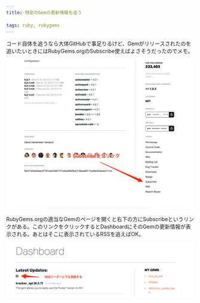 ```yaml
---
title: 特定のGemの更新情報を追う

tags: ruby, rubygems
---
```


コード自体を追うなら大体GitHubで事足りるけど、Gemがリリースされたのを追いたいときにはRubyGems.orgのSubscribe使えばよさそうだったのでメモ。

![Click subscribe link](images/2015-04-20-follow-update-of-gem-01.png)

RubyGems.orgの適当なGemのページを開くと右下の方にSubscribeというリンクがある。このリンクをクリックするとDashboardにそのGemの更新情報が表示される。あとはそこに表示されているRSSを追えばOK。

![Get dashboard's rss](images/2015-04-20-follow-update-of-gem-02.png)
